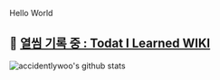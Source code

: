 Hello World

## :green_book: [열씸 기록 중 : Todat I Learned WIKI](https://github.com/accidentlywoo/TIL)

![accidentlywoo's github stats](https://github-readme-stats.vercel.app/api?username=accidentlywoo&show_icons=true&theme=merko)
